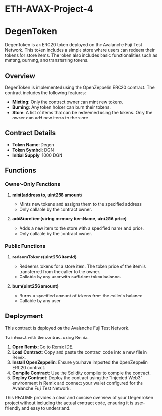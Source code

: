 # ETH-AVAX-Project-4
# DegenToken

DegenToken is an ERC20 token deployed on the Avalanche Fuji Test Network. This token includes a simple store where users can redeem their tokens for store items. The token also includes basic functionalities such as minting, burning, and transferring tokens.

## Overview

DegenToken is implemented using the OpenZeppelin ERC20 contract. The contract includes the following features:

- **Minting**: Only the contract owner can mint new tokens.
- **Burning**: Any token holder can burn their tokens.
- **Store**: A list of items that can be redeemed using the tokens. Only the owner can add new items to the store.

## Contract Details

- **Token Name**: Degen
- **Token Symbol**: DGN
- **Initial Supply**: 1000 DGN

## Functions

### Owner-Only Functions

1. **mint(address to, uint256 amount)**
   - Mints new tokens and assigns them to the specified address.
   - Only callable by the contract owner.

2. **addStoreItem(string memory itemName, uint256 price)**
   - Adds a new item to the store with a specified name and price.
   - Only callable by the contract owner.

### Public Functions

1. **redeemTokens(uint256 itemId)**
   - Redeems tokens for a store item. The token price of the item is transferred from the caller to the owner.
   - Callable by any user with sufficient token balance.

2. **burn(uint256 amount)**
   - Burns a specified amount of tokens from the caller's balance.
   - Callable by any user.

## Deployment

This contract is deployed on the Avalanche Fuji Test Network. 

To interact with the contract using Remix:

1. **Open Remix**: Go to [Remix IDE](https://remix.ethereum.org/).
2. **Load Contract**: Copy and paste the contract code into a new file in Remix.
3. **Install OpenZeppelin**: Ensure you have imported the OpenZeppelin ERC20 contract.
4. **Compile Contract**: Use the Solidity compiler to compile the contract.
5. **Deploy Contract**: Deploy the contract using the "Injected Web3" environment in Remix and connect your wallet configured for the Avalanche Fuji Test Network.


This README provides a clear and concise overview of your DegenToken project without including the actual contract code, ensuring it is user-friendly and easy to understand.
